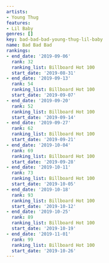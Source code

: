 ```yaml
---
artists:
- Young Thug
features:
- Lil Baby
genres: []
key: bad-bad-bad-young-thug-lil-baby
name: Bad Bad Bad
rankings:
- end_date: '2019-09-06'
  rank: 32
  ranking_list: Billboard Hot 100
  start_date: '2019-08-31'
- end_date: '2019-09-13'
  rank: 54
  ranking_list: Billboard Hot 100
  start_date: '2019-09-07'
- end_date: '2019-09-20'
  rank: 52
  ranking_list: Billboard Hot 100
  start_date: '2019-09-14'
- end_date: '2019-09-27'
  rank: 62
  ranking_list: Billboard Hot 100
  start_date: '2019-09-21'
- end_date: '2019-10-04'
  rank: 69
  ranking_list: Billboard Hot 100
  start_date: '2019-09-28'
- end_date: '2019-10-11'
  rank: 73
  ranking_list: Billboard Hot 100
  start_date: '2019-10-05'
- end_date: '2019-10-18'
  rank: 93
  ranking_list: Billboard Hot 100
  start_date: '2019-10-12'
- end_date: '2019-10-25'
  rank: 89
  ranking_list: Billboard Hot 100
  start_date: '2019-10-19'
- end_date: '2019-11-01'
  rank: 99
  ranking_list: Billboard Hot 100
  start_date: '2019-10-26'
---
```


